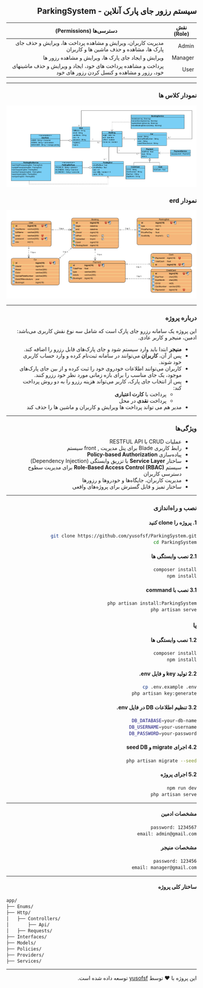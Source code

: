<div dir="rtl">

##  سیستم رزور جای پارک آنلاین - ParkingSystem 
| نقش (Role) | دسترسی‌ها (Permissions)                                                                     |
| ---------- | ----------------------------------------------------------------------------------------- |
|  Admin   | مدیریت کاربران، ویرایش و مشاهده پرداخت ها، ویرایش و حذف جای پارک ها، مشاهده و حذف ماشین ها و کاربران             |
|  Manager | ویرایش و ایجاد جای پارک ها، ویرایش و مشاهده رزور ها                                                    |
|  User    | پرداخت و مشاهده پرداخت های خود، ایجاد و ویرایش و حذف ماشینهای خود، رزور و مشاهده و کنسل کردن رزور های خود       |
---
### نمودار کلاس ها
![classDiagram](classDiagram.png)

### نمودار erd
![erdDiagram](erdDiagram.png)

---
### درباره پروژه

این پروژه یک سامانه رزرو جای پارک است که شامل سه نوع نقش کاربری می‌باشد: ادمین، منیجر و کاربر عادی.

- **منیجر** ابتدا باید وارد سیستم شود و جای پارک‌های قابل رزرو را اضافه کند.
- پس از آن، **کاربران** می‌توانند در سامانه ثبت‌نام کرده و وارد حساب کاربری خود شوند.
- کاربران می‌توانند اطلاعات خودروی خود را ثبت کرده و از بین جای پارک‌های موجود، یک جای مناسب را برای بازه زمانی مورد نظر خود رزرو کنند.
- پس از انتخاب جای پارک، کاربر می‌تواند هزینه رزرو را به دو روش پرداخت کند:
    - پرداخت با **کارت اعتباری**
    - پرداخت **نقدی** در محل
- مدیر هم می تواند پرداخت ها ویرایش و کاربران و ماشین ها را حذف کند
---
###  ویژگی‌ها

-  عملیات CRUD با RESTFUL API
-  رابط کاربری Blade برای پنل مدیریت , front سیستم
-  پیاده‌سازی **Policy-based Authorization**
-  ساختار **Service Layer** با تزریق وابستگی (Dependency Injection)
-  سیستم **Role-Based Access Control (RBAC)** برای مدیریت سطوح دسترسی کاربران
-  مدیریت کاربران، جایگاه‌ها و خودروها و رزورها
- ساختار تمیز و قابل گسترش برای پروژه‌های واقعی
---
###  نصب و راه‌اندازی

#### 1. پروژه را clone کنید
```bash
git clone https://github.com/yusofsf/ParkingSystem.git
cd ParkingSystem 
```
#### 2.1 نصب وابستگی ها
```bash
composer install
npm install
```

#### 3.1 نصب با command
```bash
php artisan install:ParkingSystem
php artisan serve
```
### یا 

#### 1.2 نصب وابستگی ها
```bash
composer install
npm install
```

#### 2.2 تولید key و فایل env.
```bash
cp .env.example .env 
php artisan key:generate
```
#### 3.2 تنظیم اطلاعات DB در فایل env.
```bash
DB_DATABASE=your-db-name
DB_USERNAME=your-username
DB_PASSWORD=your-password
```

#### 4.2 اجرای migrate و seed DB
```bash
php artisan migrate --seed
```
#### 5.2 اجرای پروژه
```bash
npm run dev
php artisan serve
```
---
#### مشخصات ادمین
```bash
password: 1234567
email: admin@gmail.com
```
#### مشخصات منیجر
```bash
password: 123456
email: manager@gmail.com
```
---
#### ساختار کلی پروژه


</div>

    
```
app/
├── Enums/
├── Http/
│   ├── Controllers/
│       ├── Api/
│   ├── Requests/
├── Interfaces/
├── Models/
├── Policies/
├── Providers/
├── Services/
```
---
<div dir="rtl">


این پروژه با ❤️ توسط [yusofsf](https://github.com/yusofsf) توسعه داده شده است.

</div>
